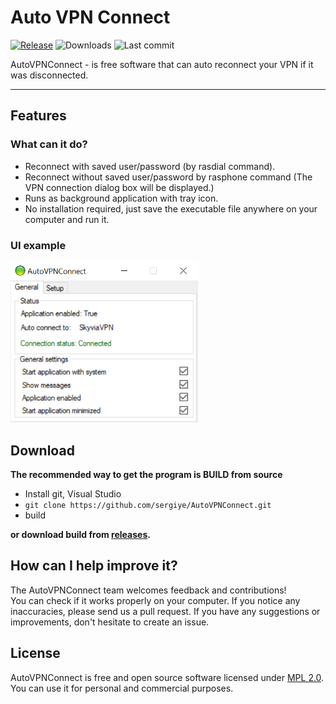 # Auto VPN Connect
[![Release](https://img.shields.io/github/v/release/sergiye/AutoVPNConnect?style=for-the-badge)](https://github.com/sergiye/AutoVPNConnect/releases/latest)
![Downloads](https://img.shields.io/github/downloads/sergiye/AutoVPNConnect/total?style=for-the-badge&color=ff4f42)
![Last commit](https://img.shields.io/github/last-commit/sergiye/AutoVPNConnect?style=for-the-badge&color=00AD00)

AutoVPNConnect - is free software that can auto reconnect your VPN if it was disconnected.

----

## Features

### What can it do?

 - Reconnect with saved user/password (by rasdial command).
 - Reconnect without saved user/password by rasphone command (The VPN connection dialog box will be displayed.)
 - Runs as background application with tray icon.
 - No installation required, just save the executable file anywhere on your computer and run it.
 

### UI example 

[<img src="https://github.com/sergiye/AutoVPNConnect/raw/master/preview.png" alt="Preview" width="300"/>](https://github.com/sergiye/AutoVPNConnect/releases)

## Download

**The recommended way to get the program is BUILD from source**
- Install git, Visual Studio
- `git clone https://github.com/sergiye/AutoVPNConnect.git`
- build

**or download build from [releases](https://github.com/sergiye/AutoVPNConnect/releases).**


## How can I help improve it?
The AutoVPNConnect team welcomes feedback and contributions!<br/>
You can check if it works properly on your computer. If you notice any inaccuracies, please send us a pull request. If you have any suggestions or improvements, don't hesitate to create an issue.

## License

AutoVPNConnect is free and open source software licensed under [MPL 2.0](https://www.mozilla.org/en-US/MPL/2.0/). You can use it for personal and commercial purposes.


